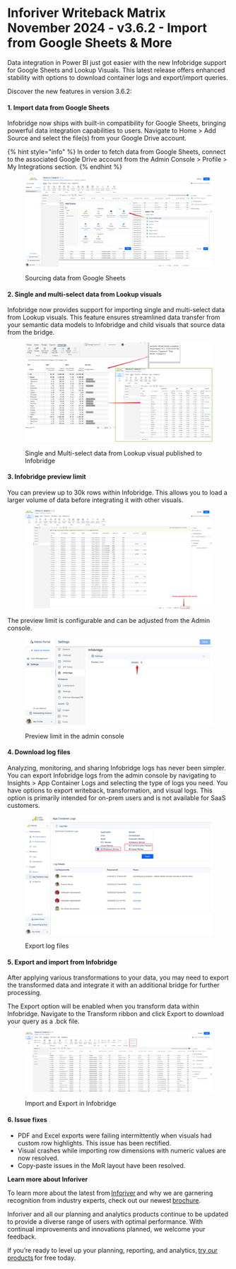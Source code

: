 # Inforiver Writeback Matrix November 2024 - v3.6.2 - Import from Google Sheets & More

Data integration in Power BI just got easier with the new Infobridge support for Google Sheets and Lookup Visuals. This latest release offers enhanced stability with options to download container logs and export/import queries.&#x20;

Discover the new features in version 3.6.2:

#### 1. Import data from Google Sheets

Infobridge now ships with built-in compatibility for Google Sheets, bringing powerful data integration capabilities to users. Navigate to Home > Add Source and select the file(s) from your Google Drive account.

{% hint style="info" %}
In order to fetch data from Google Sheets, connect to the associated Google Drive account from the Admin Console > Profile > My Integrations section.
{% endhint %}

<figure><img src="../.gitbook/assets/image (966).png" alt=""><figcaption><p>Sourcing data from Google Sheets</p></figcaption></figure>

#### 2. Single and multi-select data from Lookup visuals

Infobridge now provides support for importing single and multi-select data from Lookup visuals. This feature ensures streamlined data transfer from your semantic data models to Infobridge and child visuals that source data from the bridge.

<figure><img src="../.gitbook/assets/image (967).png" alt=""><figcaption><p>Single and Multi-select data from Lookup visual published to Infobridge</p></figcaption></figure>

#### 3. Infobridge preview limit

You can preview up to 30k rows within Infobridge. This allows you to load a larger volume of data before integrating it with other visuals.

<figure><img src="../.gitbook/assets/image (11) (1).png" alt=""><figcaption></figcaption></figure>

The preview limit is configurable and can be adjusted from the Admin console.

<figure><img src="../.gitbook/assets/image (965).png" alt=""><figcaption><p>Preview limit in the admin console</p></figcaption></figure>

#### 4. Download log files

Analyzing, monitoring, and sharing Infobridge logs has never been simpler. You can export Infobridge logs from the admin console by navigating to Insights > App Container Logs and selecting the type of logs you need. You have options to export writeback, transformation, and visual logs. This option is primarily intended for on-prem users and is not available for SaaS customers.

<figure><img src="../.gitbook/assets/image (1) (1) (1) (1) (1) (1) (1) (1) (1) (1) (1) (1) (1) (1) (1) (1) (1) (1) (1) (1) (1) (1) (1) (1) (1) (1) (1) (1) (1) (1).png" alt=""><figcaption><p>Export log files</p></figcaption></figure>

#### 5. **Export and import from Infobridge**

After applying various transformations to your data, you may need to export the transformed data and integrate it with an additional bridge for further processing.&#x20;

The Export option will be enabled when you transform data within Infobridge. Navigate to the Transform ribbon and click Export to download your query as a .bck file.&#x20;

<figure><img src="../.gitbook/assets/image (968).png" alt=""><figcaption><p>Import and Export in Infobridge</p></figcaption></figure>

#### **6. Issue fixes**

* PDF and Excel exports were failing intermittently when visuals had custom row highlights. This issue has been rectified.
* Visual crashes while importing row dimensions with numeric values are now resolved.
* Copy-paste issues in the MoR layout have been resolved.

**Learn more about Inforiver** &#x20;

To learn more about the latest from [Inforiver](https://inforiver.com/why-inforiver/) and why we are garnering recognition from industry experts, check out our newest [brochure](https://inforiver.com/wp-content/uploads/inforiver-brochure.pdf). &#x20;

Inforiver and all our planning and analytics products continue to be updated to provide a diverse range of users with optimal performance. With continual improvements and innovations planned, we welcome your feedback.       &#x20;

If you’re ready to level up your planning, reporting, and analytics, [try our products](https://inforiver.com/products/) for free today.  
